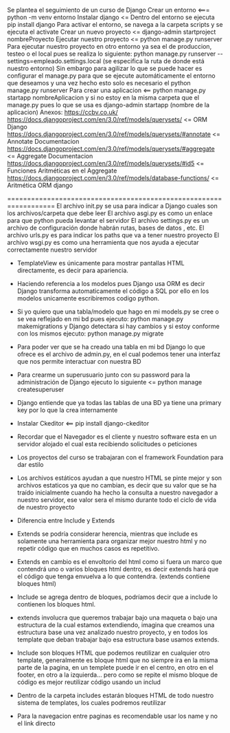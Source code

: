 Se plantea el seguimiento de un curso de Django
Crear un entorno <=== python -m venv entorno
Instalar django <= Dentro del entorno se ejecuta pip install django
Para activar el entorno, se navega a la carpeta scripts y se ejecuta el activate
Crear un nuevo proyecto <= django-admin startproject nombreProyecto
Ejecutar nuestro proyecto <= python manage.py runserver
Para ejecutar nuestro proyecto en otro entorno ya sea el de produccion, testeo o el local pues se realiza lo siguiente:
python manage.py runserver --settings=empleado.settings.local (se especifica la ruta de donde está nuestro entorno)
Sin embargo para agilizar lo que se puede hacer es  configurar el manage.py para que se ejecute automáticamente el entorno que deseamos
y una vez hecho esto solo es necesario el python manage.py runserver
Para crear una aplicacion <== python manage.py startapp nombreAplicacion y si no estoy en la misma carpeta que el manage.py
pues lo que se usa es django-admin startapp (nombre de la aplicacion)
Anexos:
https://ccbv.co.uk/
https://docs.djangoproject.com/en/3.0/ref/models/querysets/ <= ORM Django
https://docs.djangoproject.com/en/3.0/ref/models/querysets/#annotate <= Annotate Documentacion
https://docs.djangoproject.com/en/3.0/ref/models/querysets/#aggregate <= Aggregate Documentacion
https://docs.djangoproject.com/en/3.0/ref/models/querysets/#id5 <= Funciones Aritméticas en el Aggregate
https://docs.djangoproject.com/en/3.0/ref/models/database-functions/ <= Aritmética ORM django

==================================================================
El archivo init.py se usa para indicar a Django cuales son los archivos/carpeta que debe leer
El archivo asgi.py es como un enlace para que python pueda levantar el servidor
El archivo settings.py es un archivo de configuración donde habrán rutas, bases de datos , etc.
El archivo urls.py es para indicar los paths que va a tener nuestro proyecto
El archivo wsgi.py es como una herramienta que nos ayuda a ejecutar correctamente nuestro servidor
- TemplateView es únicamente para mostrar pantallas HTML directamente, es decir para apariencia.
- Haciendo referencia a los modelos pues Django usa ORM es decir Django transforma automaticamente el código a SQL por ello
en los modelos unicamente escribiremos codigo python.
- Si yo quiero que una tabla/modelo que hago en mi models.py se cree o se vea reflejado en mi bd pues ejecuto: python manage.py makemigrations y Django detectara si hay cambios y si estoy conforme con los mismos ejecuto:
python manage.py migrate
- Para poder ver que se ha creado una tabla en mi bd Django lo que ofrece es el archivo de admin.py, en el cual podemos tener  una interfaz
que nos permite interactuar con nuestra BD

- Para crearme un superusuario junto con su password para la administración de Django ejecuto lo siguiente <= python manage  createsuperuser

- Django entiende que ya todas las tablas de una BD ya tiene una primary key por lo que la crea internamente
- Instalar Ckeditor <== pip install django-ckeditor
- Recordar que el Navegador es el cliente y nuestro software esta en un servidor alojado el cual esta recibiendo solicitudes o peticiones
- Los proyectos del curso se trabajaran con el  framework Foundation para dar estilo
- Los archivos estáticos ayudan a que nuestro HTML se pinte mejor y son archivos estaticos ya que no cambian, es decir que su valor que se ha
traído inicialmente cuando ha hecho la consulta a nuestro navegador a nuestro servidor, ese valor sera el mismo durante todo el ciclo de vida de nuestro proyecto

- Diferencia entre Include y Extends
* Extends  se podría considerar herencia, mientras que include es solamente una herramienta para organizar mejor nuestro html y no repetir código que en muchos casos es repetitivo.

* Extends en cambio es el envoltorio del html como si fuera un marco que contendrá uno o varios bloques html dentro, es decir extends hará que el código que tenga envuelva a lo que contendra.  (extends contiene bloques html)

* Include se agrega dentro de bloques, podríamos decir que a include lo contienen los bloques html.

* extends involucra que queremos trabajar bajo una maqueta o bajo una estructura de la cual estamos extendiendo, imagina que creamos una estructura base una vez analizado nuestro proyecto, y en todos los template que deban trabajar bajo esa estructura base usamos extends.

* Include son bloques HTML que podemos reutilizar en cualquier otro template, generalmente es bloque html que no siempre ira en la misma parte de la pagina, en un templete puede ir en el centro, en otro en el footer, en otro a la izquierda... pero como se repite el mismo bloque de código es mejor reutilizar código usando un includ

- Dentro de la carpeta includes estarán bloques HTML de todo nuestro sistema de templates, los cuales podremos reutilizar 

- Para la navegacion entre paginas es recomendable usar los name y no el link directo